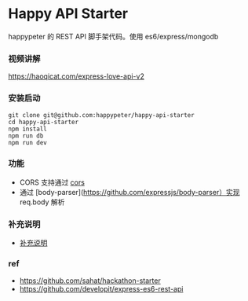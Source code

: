 # Happy API Starter

happypeter 的  REST API 脚手架代码。使用 es6/express/mongodb

### 视频讲解

https://haoqicat.com/express-love-api-v2

### 安装启动

```
git clone git@github.com:happypeter/happy-api-starter
cd happy-api-starter
npm install
npm run db
npm run dev
```

### 功能

- CORS 支持通过 [cors](https://github.com/troygoode/node-cors)
- 通过 [body-parser](https://github.com/expressjs/body-parser）实现 req.body 解析

### 补充说明

- [补充说明](doc/note.md)

### ref

- https://github.com/sahat/hackathon-starter
- https://github.com/developit/express-es6-rest-api
